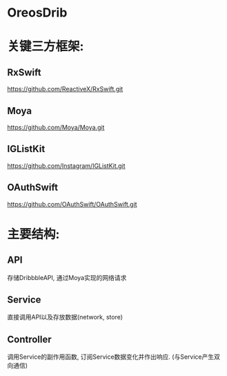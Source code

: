 # OreosDrib

 关键三方框架:
 ====
 
 RxSwift 
 -------
 https://github.com/ReactiveX/RxSwift.git

 Moya 
 -------
 https://github.com/Moya/Moya.git
 
 IGListKit 
 -------
 https://github.com/Instagram/IGListKit.git
 
 OAuthSwift 
 -------
 https://github.com/OAuthSwift/OAuthSwift.git

 主要结构:
 ====
 
 API
 ------
 存储DribbbleAPI, 通过Moya实现的网络请求
 
 Service
 ------
 直接调用API以及存放数据(network, store)
 
 Controller
 ------
 调用Service的副作用函数, 订阅Service数据变化并作出响应. (与Service产生双向通信)
